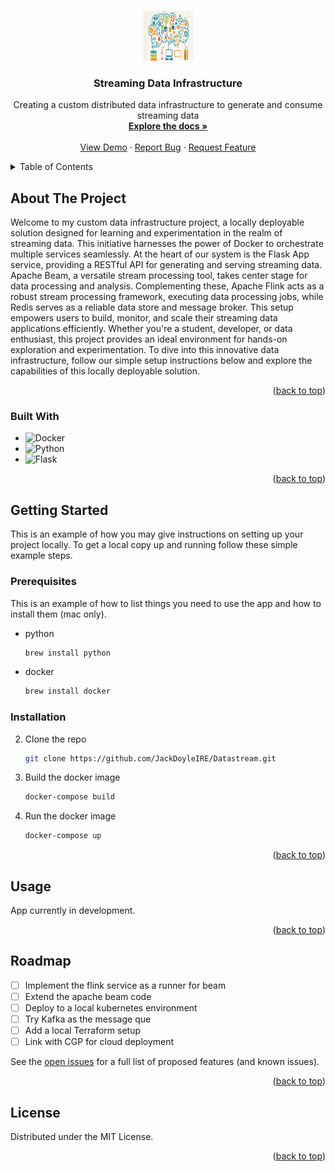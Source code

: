 <a name="readme-top"></a>

<!-- PROJECT LOGO -->
<br />
<div align="center">

 <a href="https://github.com/github_username/repo_name">
    <img src="/images/stream.png" alt="Logo" width="80" height="80">
  </a>

<h3 align="center">Streaming Data Infrastructure</h3>

  <p align="center">
    Creating a custom distributed data infrastructure to generate and consume streaming data
    <br />
    <a href="https://github.com/JackDoyleIRE/Datastream"><strong>Explore the docs »</strong></a>
    <br />
    <br />
    <a href="https://github.com/JackDoyleIRE/Datastream">View Demo</a>
    ·
    <a href="https://github.com/JackDoyleIRE/Datastream/issues">Report Bug</a>
    ·
    <a href="https://github.com/JackDoyleIRE/Datastream/issues">Request Feature</a>
  </p>
</div>



<!-- TABLE OF CONTENTS -->
<details>
  <summary>Table of Contents</summary>
  <ol>
    <li>
      <a href="#about-the-project">About The Project</a>
      <ul>
        <li><a href="#built-with">Built With</a></li>
      </ul>
    </li>
    <li>
      <a href="#getting-started">Getting Started</a>
      <ul>
        <li><a href="#prerequisites">Prerequisites</a></li>
        <li><a href="#installation">Installation</a></li>
      </ul>
    </li>
    <li><a href="#usage">Usage</a></li>
    <li><a href="#roadmap">Roadmap</a></li>
  </ol>
</details>



<!-- ABOUT THE PROJECT -->
## About The Project

Welcome to my custom data infrastructure project, a locally deployable solution designed for learning and experimentation in the realm of streaming data. This initiative harnesses the power of Docker to orchestrate multiple services seamlessly. At the heart of our system is the Flask App service, providing a RESTful API for generating and serving streaming data. Apache Beam, a versatile stream processing tool, takes center stage for data processing and analysis. Complementing these, Apache Flink acts as a robust stream processing framework, executing data processing jobs, while Redis serves as a reliable data store and message broker. This setup empowers users to build, monitor, and scale their streaming data applications efficiently. Whether you're a student, developer, or data enthusiast, this project provides an ideal environment for hands-on exploration and experimentation. To dive into this innovative data infrastructure, follow our simple setup instructions below and explore the capabilities of this locally deployable solution.

<p align="right">(<a href="#readme-top">back to top</a>)</p>



### Built With

* ![Docker](https://img.shields.io/badge/docker-%230db7ed.svg?style=for-the-badge&logo=docker&logoColor=white)
* ![Python](https://img.shields.io/badge/Python-3776AB?style=for-the-badge&logo=python&logoColor=white)
* ![Flask](https://img.shields.io/badge/Flask-000000?style=for-the-badge&logo=flask&logoColor=white)



<p align="right">(<a href="#readme-top">back to top</a>)</p>



<!-- GETTING STARTED -->
## Getting Started

This is an example of how you may give instructions on setting up your project locally.
To get a local copy up and running follow these simple example steps.

### Prerequisites

This is an example of how to list things you need to use the app and how to install them (mac only).
* python
  ```sh
  brew install python
  ```
* docker
  ```sh
  brew install docker
  ```

### Installation

2. Clone the repo
   ```sh
   git clone https://github.com/JackDoyleIRE/Datastream.git
   ```
3. Build the docker image
   ```sh
   docker-compose build
   ```
4. Run the docker image
   ```sh
   docker-compose up
   ```

<p align="right">(<a href="#readme-top">back to top</a>)</p>



<!-- USAGE EXAMPLES -->
## Usage

App currently in development.


<p align="right">(<a href="#readme-top">back to top</a>)</p>



<!-- ROADMAP -->
## Roadmap

- [ ] Implement the flink service as a runner for beam 
- [ ] Extend the apache beam code
- [ ] Deploy to a local kubernetes environment
- [ ] Try Kafka as the message que
- [ ] Add a local Terraform setup
- [ ] Link with CGP for cloud deployment

See the [open issues](https://github.com/JackDoyleIRE/Datastream/issues) for a full list of proposed features (and known issues).

<p align="right">(<a href="#readme-top">back to top</a>)</p>


<!-- LICENSE -->
## License

Distributed under the MIT License. 

<p align="right">(<a href="#readme-top">back to top</a>)</p>

